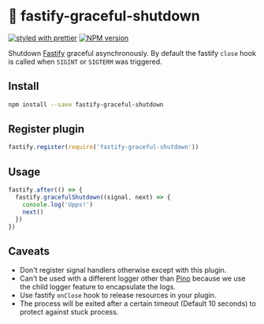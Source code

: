 # 🏹 fastify-graceful-shutdown

[![styled with prettier](https://img.shields.io/badge/styled_with-prettier-ff69b4.svg)](#badge)
[![NPM version](https://img.shields.io/npm/v/fastify-graceful-shutdown.svg?style=flat)](https://www.npmjs.com/package/fastify-graceful-shutdown)

Shutdown [Fastify](https://github.com/fastify/fastify) graceful asynchronously. By default the fastify `close` hook is called when `SIGINT` or `SIGTERM` was triggered.

## Install

```bash
npm install --save fastify-graceful-shutdown
```

## Register plugin

```js
fastify.register(require('fastify-graceful-shutdown'))
```

## Usage

```js
fastify.after(() => {
  fastify.gracefulShutdown((signal, next) => {
    console.log('Upps!')
    next()
  })
})
```

## Caveats

- Don't register signal handlers otherwise except with this plugin.
- Can't be used with a different logger other than [Pino](https://github.com/pinojs/pino) because we use the child logger feature to encapsulate the logs.
- Use fastify `onClose` hook to release resources in your plugin.
- The process will be exited after a certain timeout (Default 10 seconds) to protect against stuck process.
